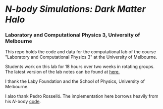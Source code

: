 # *N-body Simulations: Dark Matter Halo*

### Laboratory and Computational Physics 3, University of Melbourne

This repo holds the code and data for the computational lab of the course "Laboratory and Computational Physics 3" at the University of Melbourne.

Students work on this lab for 18 hours over two weeks in rotating groups. The latest version of the lab notes can be found at [here.](https://www.dropbox.com/scl/fo/8lrvhre5uyx3ebdlnytgz/AANh2dm2zVmM8ZvmPupf528?e=1&preview=UniMelb_gal_DM_notes.pdf&rlkey=uvxmbmuynxq4zvrqpb8p3gxws&st=4pxr95g9&dl=0)

I thank the Laby Foundation and the School of Physics, University of Melbourne.

I also thank Pedro Rosselló. The implementation here borrows heavily from his *N*-body [code](https://github.com/pererossello/galaxy_with_DM_halo).
